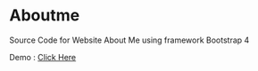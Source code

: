 # Aboutme
Source Code for Website About Me using framework Bootstrap 4 

Demo : <a href="https://khxlid256.github.io/Aboutme/" target=_blank>Click Here </a>
